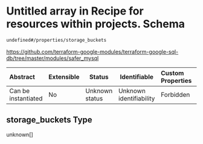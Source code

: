 # Untitled array in Recipe for resources within projects. Schema

```txt
undefined#/properties/storage_buckets
```

<https://github.com/terraform-google-modules/terraform-google-sql-db/tree/master/modules/safer_mysql>


| Abstract            | Extensible | Status         | Identifiable            | Custom Properties | Additional Properties | Access Restrictions | Defined In                                                              |
| :------------------ | ---------- | -------------- | ----------------------- | :---------------- | --------------------- | ------------------- | ----------------------------------------------------------------------- |
| Can be instantiated | No         | Unknown status | Unknown identifiability | Forbidden         | Allowed               | none                | [resources.schema.json\*](resources.schema.json "open original schema") |

## storage_buckets Type

unknown\[]
